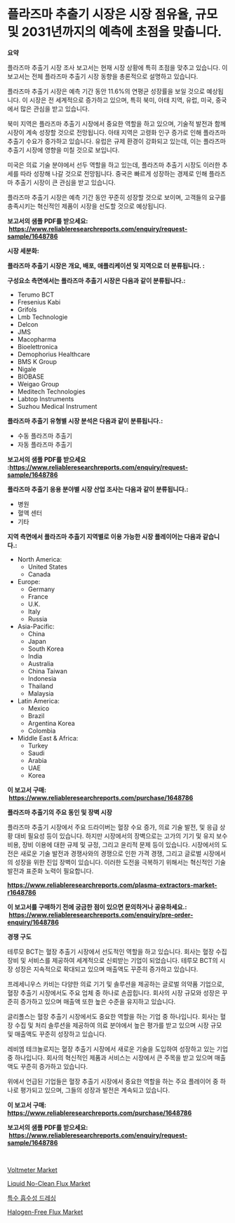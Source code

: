 <p><h1>플라즈마 추출기 시장은 시장 점유율, 규모 및 2031년까지의 예측에 초점을 맞춥니다.</h1></p><p><strong>요약</strong></p>
<p><p>플라즈마 추출기 시장 조사 보고서는 현재 시장 상황에 특히 초점을 맞추고 있습니다. 이 보고서는 전체 플라즈마 추출기 시장 동향을 총론적으로 설명하고 있습니다.</p><p>플라즈마 추출기 시장은 예측 기간 동안 11.6%의 연평균 성장률을 보일 것으로 예상됩니다. 이 시장은 전 세계적으로 증가하고 있으며, 특히 북미, 아태 지역, 유럽, 미국, 중국에서 많은 관심을 받고 있습니다.</p><p>북미 지역은 플라즈마 추출기 시장에서 중요한 역할을 하고 있으며, 기술적 발전과 함께 시장이 계속 성장할 것으로 전망됩니다. 아태 지역은 고령화 인구 증가로 인해 플라즈마 추출기 수요가 증가하고 있습니다. 유럽은 규제 환경이 강화되고 있는데, 이는 플라즈마 추출기 시장에 영향을 미칠 것으로 보입니다. </p><p>미국은 의료 기술 분야에서 선두 역할을 하고 있는데, 플라즈마 추출기 시장도 이러한 추세를 따라 성장해 나갈 것으로 전망됩니다. 중국은 빠르게 성장하는 경제로 인해 플라즈마 추출기 시장이 큰 관심을 받고 있습니다.</p><p>플라즈마 추출기 시장은 예측 기간 동안 꾸준히 성장할 것으로 보이며, 고객들의 요구를 충족시키는 혁신적인 제품이 시장을 선도할 것으로 예상됩니다.</p></p>
<p><strong>보고서의 샘플 PDF를 받으세요: &nbsp;<a href="https://www.reliableresearchreports.com/enquiry/request-sample/1648786">https://www.reliableresearchreports.com/enquiry/request-sample/1648786</a></strong></p>
<p><strong>시장 세분화:</strong></p>
<p><strong> 플라즈마 추출기 시장은 개요, 배포, 애플리케이션 및 지역으로 더 분류됩니다. :</strong></p>
<p><strong>구성요소 측면에서는 플라즈마 추출기 시장은 다음과 같이 분류됩니다.:</strong></p>
<p><ul><li>Terumo BCT</li><li>Fresenius Kabi</li><li>Grifols</li><li>Lmb Technologie</li><li>Delcon</li><li>JMS</li><li>Macopharma</li><li>Bioelettronica</li><li>Demophorius Healthcare</li><li>BMS K Group</li><li>Nigale</li><li>BIOBASE</li><li>Weigao Group</li><li>Meditech Technologies</li><li>Labtop Instruments</li><li>Suzhou Medical Instrument</li></ul></p>
<p><strong> 플라즈마 추출기 유형별 시장 분석은 다음과 같이 분류됩니다.:</strong></p>
<p><ul><li>수동 플라즈마 추출기</li><li>자동 플라즈마 추출기</li></ul></p>
<p><strong>보고서의 샘플 PDF를 받으세요 :<a href="https://www.reliableresearchreports.com/enquiry/request-sample/1648786">https://www.reliableresearchreports.com/enquiry/request-sample/1648786</a></strong></p>
<p><strong> 플라즈마 추출기 응용 분야별 시장 산업 조사는 다음과 같이 분류됩니다.:</strong></p>
<p><ul><li>병원</li><li>혈액 센터</li><li>기타</li></ul></p>
<p><strong>지역 측면에서 플라즈마 추출기 지역별로 이용 가능한 시장 플레이어는 다음과 같습니다.:</strong></p>
<p><ul>
    <li>
        North America:
        <ul>
            <li>United States</li>
            <li>Canada</li>
        </ul>
    </li>
    <li>
        Europe:
        <ul>
            <li>Germany</li>
            <li>France</li>
            <li>U.K.</li>
            <li>Italy</li>
            <li>Russia</li>
        </ul>
    </li>
    <li>
        Asia-Pacific:
        <ul>
            <li>China</li>
            <li>Japan</li>
            <li>South Korea</li>
            <li>India</li>
            <li>Australia</li>
            <li>China Taiwan</li>
            <li>Indonesia</li>
            <li>Thailand</li>
            <li>Malaysia</li>
        </ul>
    </li>
    <li>
        Latin America:
        <ul>
            <li>Mexico</li>
            <li>Brazil</li>
            <li>Argentina Korea</li>
            <li>Colombia</li>
        </ul>
    </li>
    <li>
        Middle East & Africa:
        <ul>
            <li>Turkey</li>
            <li>Saudi</li>
            <li>Arabia</li>
            <li>UAE</li>
            <li>Korea</li>
        </ul>
    </li>
    </ul></p>
<p><strong>이 보고서 구매: &nbsp;<a href="https://www.reliableresearchreports.com/purchase/1648786">https://www.reliableresearchreports.com/purchase/1648786</a></strong></p>
<p><strong>플라즈마 추출기의 주요 동인 및 장벽 시장</strong></p>
<p><p>플라즈마 추출기 시장에서 주요 드라이버는 혈장 수요 증가, 의료 기술 발전, 및 응급 상황 대비 필요성 등이 있습니다. 하지만 시장에서의 장벽으로는 고가의 기기 및 유지 보수 비용, 장비 이용에 대한 규제 및 규정, 그리고 윤리적 문제 등이 있습니다. 시장에서의 도전은 새로운 기술 발전과 경쟁사와의 경쟁으로 인한 가격 경쟁, 그리고 글로벌 시장에서의 성장을 위한 진입 장벽이 있습니다. 이러한 도전을 극복하기 위해서는 혁신적인 기술 발전과 표준화 노력이 필요합니다.</p></p>
<p><strong><a href="https://www.reliableresearchreports.com/plasma-extractors-market-r1648786">https://www.reliableresearchreports.com/plasma-extractors-market-r1648786</a></strong></p>
<p><strong>이 보고서를 구매하기 전에 궁금한 점이 있으면 문의하거나 공유하세요.: &nbsp;<a href="https://www.reliableresearchreports.com/enquiry/pre-order-enquiry/1648786">https://www.reliableresearchreports.com/enquiry/pre-order-enquiry/1648786</a></strong></p>
<p><strong>경쟁 구도</strong></p>
<p><p>테루모 BCT는 혈장 추출기 시장에서 선도적인 역할을 하고 있습니다. 회사는 혈장 수집 장비 및 서비스를 제공하여 세계적으로 신뢰받는 기업이 되었습니다. 테루모 BCT의 시장 성장은 지속적으로 확대되고 있으며 매출액도 꾸준히 증가하고 있습니다. </p><p>프레세니우스 카비는 다양한 의료 기기 및 솔루션을 제공하는 글로벌 의약품 기업으로, 혈장 추출기 시장에서도 주요 업체 중 하나로 손꼽힙니다. 회사의 시장 규모와 성장은 꾸준히 증가하고 있으며 매출액 또한 높은 수준을 유지하고 있습니다.</p><p>글리폴스는 혈장 추출기 시장에서도 중요한 역할을 하는 기업 중 하나입니다. 회사는 혈장 수집 및 처리 솔루션을 제공하여 의료 분야에서 높은 평가를 받고 있으며 시장 규모 및 매출액도 꾸준히 성장하고 있습니다.</p><p>레비엠 테크놀로지는 혈장 추출기 시장에서 새로운 기술을 도입하여 성장하고 있는 기업 중 하나입니다. 회사의 혁신적인 제품과 서비스는 시장에서 큰 주목을 받고 있으며 매출액도 꾸준히 증가하고 있습니다. </p><p>위에서 언급된 기업들은 혈장 추출기 시장에서 중요한 역할을 하는 주요 플레이어 중 하나로 평가되고 있으며, 그들의 성장과 발전은 계속되고 있습니다.</p></p>
<p><strong>이 보고서 구매: &nbsp; <a href="https://www.reliableresearchreports.com/purchase/1648786">https://www.reliableresearchreports.com/purchase/1648786</a></strong></p>
<p><strong>보고서의 샘플 PDF를 받으세요: &nbsp;<a href="https://www.reliableresearchreports.com/enquiry/request-sample/1648786">https://www.reliableresearchreports.com/enquiry/request-sample/1648786</a></strong><strong></strong></p>
<p>&nbsp;</p>
<p><p><a href="https://github.com/Sinjinluong3e0awx2m195k76/Market-Research-Report-List-2/blob/main/voltmeter-market.md">Voltmeter Market</a></p><p><a href="https://www.linkedin.com/pulse/liquid-no-clean-flux-market-goal-estimating-size-future-growth-qtrtf?trackingId=T0ZZGE2qcXjm9lFDH3JuVQ%3D%3D">Liquid No-Clean Flux Market</a></p><p><a href="https://github.com/darrellockm3ytan895656/Market-Research-Report-List-1/blob/main/552681828329.md">특수 흡수성 드레싱</a></p><p><a href="https://www.linkedin.com/pulse/halogen-free-flux-market-provides-comprehensive-analysis-including-iqxff?trackingId=MitvfK%2BpypU3LKV15RarRQ%3D%3D">Halogen-Free Flux Market</a></p></p>